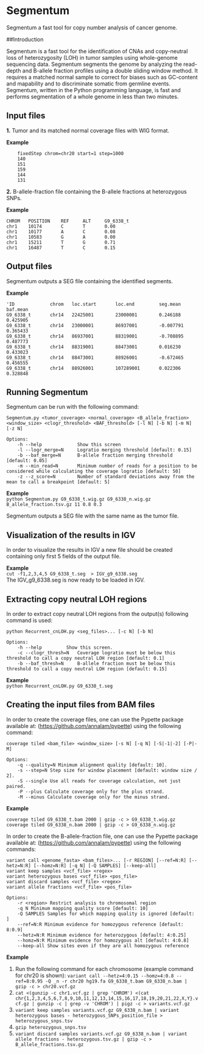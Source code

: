 # Segmentum
Segmentum a fast tool for copy number analysis of cancer genome.

##Introduction

Segmentum is a fast tool for the identification of CNAs and copy-neutral loss of heterozygosity (LOH) in tumor samples using whole-genome sequencing data. Segmentum segments the genome by analyzing the read-depth and B-allele fraction profiles using a double sliding window method. It requires a matched normal sample to correct for biases such as GC-content and mapability and to discriminate somatic from germline events. Segmentum, written in the Python programming language, is fast and performs segmentation of a whole genome in less than two minutes.
    
## Input files
**1.** Tumor and its matched normal coverage files with WIG format.
        
**Example**  
        
        fixedStep chrom=chr20 start=1 step=1000
        140
        151
        159
        144
        131

**2.** B-allele-fraction file containing the B-allele fractions at heterozygous SNPs.

**Example**  
    
    CHROM   POSITION    REF     ALT     G9_6338_t
    chr1    10174       C       T       0.00
    chr1    10177       A       C       0.08
    chr1    10583       G       A       0.00
    chr1    15211       T       G       0.71
    chr1    16487       T       C       0.15

## Output files
Segmentum outputs a SEG file containing the identified segments. 
    
**Example**  

    'ID             chrom   loc.start       loc.end         seg.mean        baf.mean
    G9_6338_t       chr14   22425001        23000001        0.246188        0.425905
    G9_6338_t       chr14   23000001        86937001        -0.007791       0.365433
    G9_6338_t       chr14   86937001        88319001        -0.708895       0.487773
    G9_6338_t       chr14   88319001        88473001        0.016230        0.433023
    G9_6338_t       chr14   88473001        88926001        -0.672465       0.456555
    G9_6338_t       chr14   88926001        107289001       0.022306        0.328848
     
## Running Segmentum
Segmentum can be run with the following command:

```    
Segmentum.py <tumor_coverage> <normal_coverage> <B_allele_fraction> <window_size> <clogr_threshold> <BAF_threshold> [-l N] [-b N] [-m N] [-z N]  

Options:  
    -h --help             Show this screen  
    -l --logr_merge=N     Logratio merging threshold [default: 0.15]  
    -b --baf_merge=N      B-allele fraction merging threshold [default: 0.05]  
    -m --min_read=N       Minimum number of reads for a position to be considered while calculating the coverage logratio [default: 50]  
    -z --z_score=N        Number of standard deviations away from the mean to call a breakpoint [default: 5]    
```

**Example**   
    `python Segmentum.py G9_6338_t.wig.gz G9_6338_n.wig.gz B_allele_fraction.tsv.gz 11 0.8 0.3`

Segmentum outputs a SEG file with the same name as the tumor file.
    
## Visualization of the results in IGV
In order to visualize the results in IGV a new file should be created containing only first 5 fields of the output file.

**Example**  
    `cut -f1,2,3,4,5 G9_6338_t.seg  > IGV_g9_6338.seg`  
The IGV_g9_6338.seg is now ready to be loaded in IGV.
    
## Extracting copy neutral LOH regions
In order to extract copy neutral LOH regions from the output(s) following command is used:

```
python Recurrent_cnLOH.py <seg_files>... [-c N] [-b N]  
    
Options:  
    -h --help         Show this screen.
    -c --clogr_thresh=N   Coverage logratio must be below this threshold to call a copy neutral LOH region [default: 0.1]
    -b --baf_thresh=N     B-allele fraction must be below this threshold to call a copy neutral LOH region [default: 0.15]  
```

**Example**  
`python Recurrent_cnLOH.py G9_6338_t.seg`  

## Creating the input files from BAM files
In order to create the coverage files, one can use the Pypette package available at: (https://github.com/annalam/pypette) using the following command:

```    
coverage tiled <bam_file> <window_size> [-s N] [-q N] [-S|-1|-2] [-P|-M]  
        
Options:   
    -q --quality=N Minimum alignment quality [default: 10].  
    -s --step=N Step size for window placement [default: window size / 2].   
    -S --single Use all reads for coverage calculation, not just paired.   
    -P --plus Calculate coverage only for the plus strand.   
    -M --minus Calculate coverage only for the minus strand.  
```
    
**Example**  
```
coverage tiled G9_6338_t.bam 2000 | gzip -c > G9_6338_t.wig.gz
coverage tiled G9_6338_n.bam 2000 | gzip -c > G9_6338_n.wig.gz
```
        
In order to create the B-allele-fraction file, one can use the Pypette package available at: (https://github.com/annalam/pypette) using the following commands:

```    
variant call <genome_fasta> <bam_files>... [-r REGION] [--ref=N:R] [--hetz=N:R] [--homz=N:R] [-q N] [-Q SAMPLES] [--keep-all]  
variant keep samples <vcf_file> <regex>  
variant heterozygous bases <vcf_file> <pos_file>   
variant discard samples <vcf_file> <regex>  
variant allele fractions <vcf_file> <pos_file>   
        
Options:  
    -r <region> Restrict analysis to chromosomal region  
    -q N Minimum mapping quality score [default: 10]  
    -Q SAMPLES Samples for which mapping quality is ignored [default: ]  
    --ref=N:R Minimum evidence for homozygous reference [default: 8:0.9]  
    --hetz=N:R Minimum evidence for heterozygous [default: 4:0.25]  
    --homz=N:R Minimum evidence for homozygous alt [default: 4:0.8]  
    --keep-all Show sites even if they are all homozygous reference    
```

**Example**  
        
1. Run the following command for each chromosome (example command for chr20 is shown):
    `variant call --hetz=4:0.15 --homz=4:0.8 --ref=8:0.95 -Q _n -r chr20 hg19.fa G9_6338_t.bam G9_6338_n.bam | gzip -c > chr20.vcf.gz`
2. `cat <(gunzip -c chr1.vcf.gz | grep 'CHROM') <(cat chr{1,2,3,4,5,6,7,8,9,10,11,12,13,14,15,16,17,18,19,20,21,22,X,Y}.vcf.gz | gunzip -c | grep -v 'CHROM') | pigz -c > variants.vcf.gz`
3. `variant keep samples variants.vcf.gz G9_6338_n.bam | variant heterozygous bases - heterozygous_SNPs_position_file > heterozygous_snps.tsv`
4. `gzip heterozygous_snps.tsv`
5. `variant discard samples variants.vcf.gz G9_6338_n.bam | variant allele fractions - heterozygous.tsv.gz | gzip -c > B_allele_fractions.tsv.gz`
